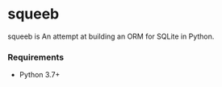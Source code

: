# squeeb

squeeb is An attempt at building an ORM for SQLite in Python.

### Requirements

* Python 3.7+
